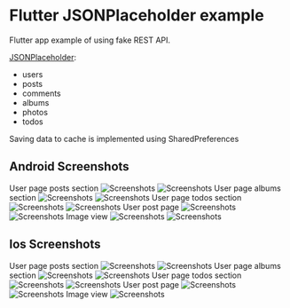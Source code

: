 # Flutter JSONPlaceholder example

Flutter app example of using fake REST API.

[JSONPlaceholder](https://jsonplaceholder.typicode.com/): 
- users
- posts
- comments
- albums
- photos
- todos

Saving data to cache is implemented using SharedPreferences

## Android Screenshots

User page posts section
![Screenshots](screenshots/Screenshot_user_posts_l.png)
![Screenshots](screenshots/Screenshot_user_posts_d.png)
User page albums section
![Screenshots](screenshots/Screenshot_user_albums_l.png)
![Screenshots](screenshots/Screenshot_user_albums_d.png)
User page todos section
![Screenshots](screenshots/Screenshot_user_todos_l.png)
![Screenshots](screenshots/Screenshot_user_todos_d.png)
User post page
![Screenshots](screenshots/Screenshot_comment_l.png)
![Screenshots](screenshots/Screenshot_comment_d.png)
Image view
![Screenshots](screenshots/Screenshot_photo_l.png)
![Screenshots](screenshots/Screenshot_photo_d.png)
## Ios Screenshots
User page posts section
![Screenshots](screenshots/Simulator_Screen_Shot-user_posts_light.png)
![Screenshots](screenshots/Simulator_Screen_Shot-user_posts_dark.png)
User page albums section
![Screenshots](screenshots/Simulator_Screen_Shot-user_albums_light.png)
![Screenshots](screenshots/Simulator_Screen_Shot-user_albums_dark.png)
User page todos section
![Screenshots](screenshots/Simulator_Screen_Shot-user_todos_light.png)
![Screenshots](screenshots/Simulator_Screen_Shot-user_todos_dark.png)
User post page
![Screenshots](screenshots/Simulator_Screen_Shot-comment_light.png)
![Screenshots](screenshots/Simulator_Screen_Shot-comment_dark.png)
Image view
![Screenshots](screenshots/Simulator_Screen_Shot-photo_light.png)
